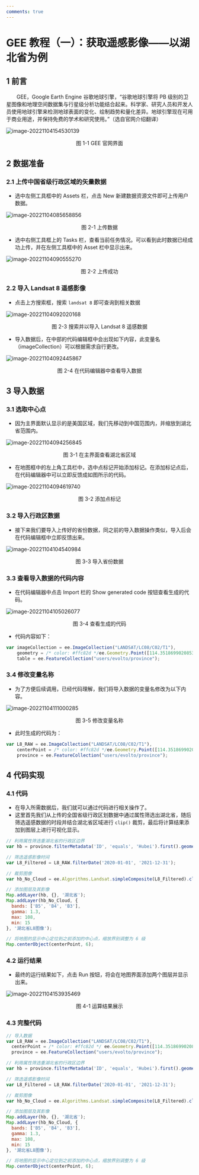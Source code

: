 ```yaml
---
comments: true
---
```


# GEE 教程（一）：获取遥感影像——以湖北省为例



## 1 前言

&emsp;&emsp;GEE，Google Earth Engine 谷歌地球引擎，“谷歌地球引擎将 PB 级别的卫星图像和地理空间数据集与行星级分析功能结合起来。科学家、研究人员和开发人员使用地球引擎来检测地球表面的变化、绘制趋势和量化差异。地球引擎现在可用于商业用途，并保持免费的学术和研究使用。”（选自官网介绍翻译）

![image-20221104154530139](img/image-20221104154530139.png)

<center>图 1-1 GEE 官网界面</center>



## 2 数据准备

### 2.1 上传中国省级行政区域的矢量数据

- 选中左侧工具框中的 Assets 栏，点击 New 新建数据资源文件即可上传用户数据。

![image-20221104085658856](img/image-20221104085658856.png)

<center>图 2-1 上传数据</center>

- 选中右侧工具框上的 Tasks 栏，查看当前任务情况。可以看到此时数据已经成功上传，并在左侧工具框中的 Asset 栏中显示出来。

![image-20221104090555270](img/image-20221104090555270.png)

<center>图 2-2 上传成功</center>

### 2.2 导入 Landsat 8 遥感影像

- 点击上方搜索框，搜索 `landsat 8` 即可查询到相关数据

![image-20221104092020168](img/image-20221104092020168.png)

<center>图 2-3 搜索并以导入 Landsat 8 遥感数据</center>

- 导入数据后，在中部的代码编辑框中会出现如下内容，此变量名（imageCollection）可以根据需求自行更改。

![image-20221104092445867](img/image-20221104092445867.png)

<center>图 2-4 在代码编辑器中查看导入数据</center>



## 3 导入数据

### 3.1 选取中心点

- 因为主界面默认显示的是美国区域，我们先移动到中国范围内，并缩放到湖北省范围内。

![image-20221104094256845](img/image-20221104094256845.png)

<center>图 3-1 在主界面查看湖北省区域</center>

- 在地图框中的左上角工具栏中，选中点标记开始添加标记。在添加标记点后，在代码编辑器中可以立即反馈成如图所示的代码。

![image-20221104094619740](img/image-20221104094619740.png)

<center>图 3-2 添加点标记</center>

### 3.2 导入行政区数据

- 接下来我们要导入上传好的省份数据，同之前的导入数据操作类似，导入后会在代码编辑框中立即反馈出来。

![image-20221104104540984](img/image-20221104104540984.png)

<center>图 3-3 导入省份数据</center>

### 3.3 查看导入数据的代码内容

- 在代码编辑器中点击 Import 栏的 Show generated code 按钮查看生成的代码。

![image-20221104105026077](img/image-20221104105026077.png)

<center>图 3-4 查看生成的代码</center>

- 代码内容如下：

```js
var imageCollection = ee.ImageCollection("LANDSAT/LC08/C02/T1"),
    geometry = /* color: #ffc82d */ee.Geometry.Point([114.35186990208535, 30.58233381161745]),
    table = ee.FeatureCollection("users/evolto/province");
```

### 3.4 修改变量名称

- 为了方便后续调用，已经代码理解，我们将导入数据的变量名修改为以下内容。

![image-20221104111000285](img/image-20221104111000285.png)

<center>图 3-5 修改变量名称</center>

- 此时生成的代码为：

```js
var L8_RAW = ee.ImageCollection("LANDSAT/LC08/C02/T1"),
    centerPoint = /* color: #ffc82d */ee.Geometry.Point([114.35186990208535, 30.58233381161745]),
    province = ee.FeatureCollection("users/evolto/province");
```



## 4 代码实现

### 4.1 代码

- 在导入所需数据后，我们就可以通过代码进行相关操作了。
- 这里首先我们从上传的全国省级行政区划数据中通过属性筛选出湖北省，随后筛选遥感数据的时段并结合湖北省区域进行 `clip()` 裁剪，最后将计算结果添加到图层上进行可视化显示。

```js
// 利用属性筛选重湖北省的行政区边界
var hb = province.filterMetadata('ID', 'equals', 'Hubei').first().geometry();

// 筛选遥感影像时间
var L8_Filtered = L8_RAW.filterDate('2020-01-01', '2021-12-31');

// 裁剪图像
var hb_No_Cloud = ee.Algorithms.Landsat.simpleComposite(L8_Filtered).clip(hb);

// 添加图层及其影像
Map.addLayer(hb, {}, '湖北省');
Map.addLayer(hb_No_Cloud, {
  bands: ['B5', 'B4', 'B3'],
  gamma: 1.3,
  max: 108,
  min: 15
}, '湖北省L8图像');

// 将地图的显示中心定位到之前添加的中心点，缩放界别调整为 6 级
Map.centerObject(centerPoint, 6);
```

### 4.2 运行结果

- 最终的运行结果如下，点击 Run 按钮，将会在地图界面添加两个图层并显示出来。

![image-20221104153935469](img/image-20221104153935469.png)

<center>图 4-1 运算结果展示</center>

### 4.3 完整代码

```js
// 导入数据
var L8_RAW = ee.ImageCollection("LANDSAT/LC08/C02/T1"),
  centerPoint = /* color: #ffc82d */ ee.Geometry.Point([114.35186990208535, 30.58233381161745]),
  province = ee.FeatureCollection("users/evolto/province");

// 利用属性筛选重湖北省的行政区边界
var hb = province.filterMetadata('ID', 'equals', 'Hubei').first().geometry();

// 筛选遥感影像时间
var L8_Filtered = L8_RAW.filterDate('2020-01-01', '2021-12-31');

// 裁剪图像
var hb_No_Cloud = ee.Algorithms.Landsat.simpleComposite(L8_Filtered).clip(hb);

// 添加图层及其影像
Map.addLayer(hb, {}, '湖北省');
Map.addLayer(hb_No_Cloud, {
  bands: ['B5', 'B4', 'B3'],
  gamma: 1.3,
  max: 108,
  min: 15
}, '湖北省L8图像');

// 将地图的显示中心定位到之前添加的中心点，缩放界别调整为 6 级
Map.centerObject(centerPoint, 6);
```

